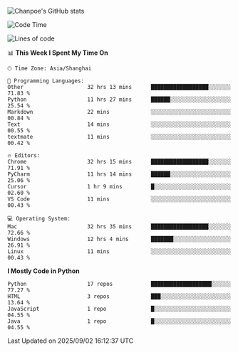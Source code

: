 ![Chanpoe's GitHub stats](https://github-readme-stats.vercel.app/api?username=Chanpoe&show_icons=true&count_private=true&theme=cobalt)

<!--START_SECTION:waka-->
![Code Time](http://img.shields.io/badge/Code%20Time-958%20hrs%207%20mins-blue)

![Lines of code](https://img.shields.io/badge/From%20Hello%20World%20I%27ve%20Written-1.9%20million%20lines%20of%20code-blue)

📊 **This Week I Spent My Time On** 

```text
🕑︎ Time Zone: Asia/Shanghai

💬 Programming Languages: 
Other                    32 hrs 13 mins      ██████████████████░░░░░░░   71.83 % 
Python                   11 hrs 27 mins      ██████░░░░░░░░░░░░░░░░░░░   25.54 % 
Markdown                 22 mins             ░░░░░░░░░░░░░░░░░░░░░░░░░   00.84 % 
Text                     14 mins             ░░░░░░░░░░░░░░░░░░░░░░░░░   00.55 % 
textmate                 11 mins             ░░░░░░░░░░░░░░░░░░░░░░░░░   00.42 % 

🔥 Editors: 
Chrome                   32 hrs 15 mins      ██████████████████░░░░░░░   71.91 % 
PyCharm                  11 hrs 14 mins      ██████░░░░░░░░░░░░░░░░░░░   25.06 % 
Cursor                   1 hr 9 mins         █░░░░░░░░░░░░░░░░░░░░░░░░   02.60 % 
VS Code                  11 mins             ░░░░░░░░░░░░░░░░░░░░░░░░░   00.43 % 

💻 Operating System: 
Mac                      32 hrs 35 mins      ██████████████████░░░░░░░   72.66 % 
Windows                  12 hrs 4 mins       ███████░░░░░░░░░░░░░░░░░░   26.91 % 
Linux                    11 mins             ░░░░░░░░░░░░░░░░░░░░░░░░░   00.43 % 
```

**I Mostly Code in Python** 

```text
Python                   17 repos            ███████████████████░░░░░░   77.27 % 
HTML                     3 repos             ███░░░░░░░░░░░░░░░░░░░░░░   13.64 % 
JavaScript               1 repo              █░░░░░░░░░░░░░░░░░░░░░░░░   04.55 % 
Java                     1 repo              █░░░░░░░░░░░░░░░░░░░░░░░░   04.55 % 
```




 Last Updated on 2025/09/02 16:12:37 UTC
<!--END_SECTION:waka-->
